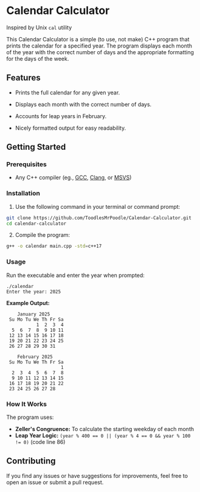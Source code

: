 # **Calendar Calculator**
Inspired by Unix ```cal``` utility

This Calendar Calculator is a simple (to use, not make) C++ program that prints the calendar for a specified year. The program displays each month of the year with the correct number of days and the appropriate formatting for the days of the week.
## **Features**

* Prints the full calendar for any given year.

* Displays each month with the correct number of days.

* Accounts for leap years in February.

* Nicely formatted output for easy readability.
## **Getting Started**
### **Prerequisites**
* Any C++ compiler (eg., [GCC](gcc.gnu.org), [Clang](clang.llvm.org), or [MSVS](visualstudio.microsoft.com))
### **Installation**
1. Use the following command in your terminal or command prompt:

```bash
git clone https://github.com/ToodlesMrPoodle/Calendar-Calculator.git
cd calendar-calculator
```
2. Compile the program:
```bash
g++ -o calendar main.cpp -std=c++17
```

### **Usage**
Run the executable and enter the year when prompted:
```
./calendar
Enter the year: 2025
```
**Example Output:**
```
 	January 2025
 Su Mo Tu We Th Fr Sa
           1  2  3  4
  5  6  7  8  9 10 11
 12 13 14 15 16 17 18
 19 20 21 22 23 24 25
 26 27 28 29 30 31

 	February 2025
 Su Mo Tu We Th Fr Sa
                    1
  2  3  4  5  6  7  8
  9 10 11 12 13 14 15
 16 17 18 19 20 21 22
 23 24 25 26 27 28
```

### **How It Works**
The program uses:
* **Zeller's Congruence:** To calculate the starting weekday of each month
* **Leap Year Logic:** ```(year % 400 == 0 || (year % 4 == 0 && year % 100 != 0)``` (code line 86)
## **Contributing**
If you find any issues or have suggestions for improvements, feel free to open an issue or submit a pull request.
